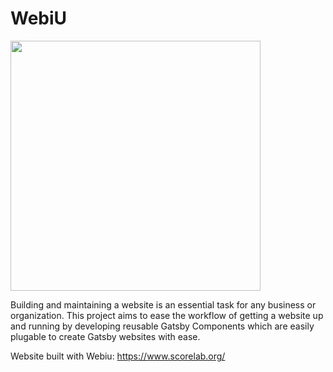 # WebiU

<p>
  <img width="400" height="auto" src="https://github.com/Grumpyyash/Webiu/blob/master/static/images/logo.png">
</p>

Building and maintaining a website is an essential task for any business or organization. This project aims to ease the workflow of getting a website up and running by developing reusable Gatsby Components which are easily plugable to create Gatsby websites with ease.

Website built with Webiu: https://www.scorelab.org/
